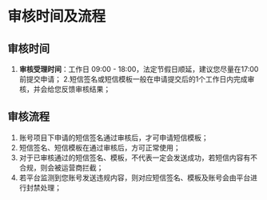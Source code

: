 # 审核时间及流程

## 审核时间

1. **审核受理时间**：工作日 09:00 - 18:00，法定节假日顺延，建议您尽量在17:00前提交申请；
2.短信签名或短信模板一般在申请提交后的1个工作日内完成审核，并会给您反馈审核结果；


## 审核流程

1. 账号项目下申请的短信签名通过审核后，才可申请短信模板；
2. 短信签名、短信模板在通过审核后，方可正常使用；
3. 对于已审核通过的短信签名、模板，不代表一定会发送成功，若短信内容有不合规，则会被运营商拦截；
4. 若平台监测到您账号发送违规内容，则对应短信签名、模板及账号会由平台进行封禁处理；
